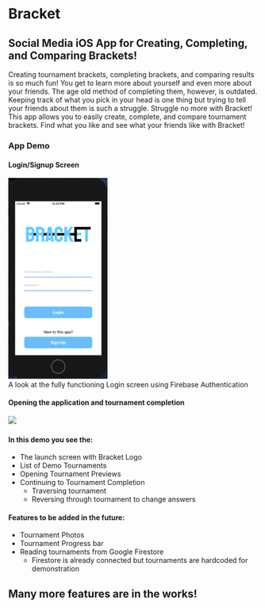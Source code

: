 # Bracket
## Social Media iOS App for Creating, Completing, and Comparing Brackets! 
Creating tournament brackets, completing brackets, and comparing results is so much fun! You get to learn more about yourself and even more about your friends. The age old method of completing them, however, is outdated. Keeping track of what you pick in your head is one thing but trying to tell your friends about them is such a struggle. Struggle no more with Bracket! This app allows you to easily create, complete, and compare tournament brackets. Find what you like and see what your friends like with Bracket!

### App Demo

#### Login/Signup Screen
<img src=https://github.com/justingalang/Bracket/blob/master/BracketLoginDemo.png width=200><br>
A look at the fully functioning Login screen using Firebase Authentication

#### Opening the application and tournament completion
<img src=https://github.com/justingalang/Bracket/blob/master/TournamentCompletionDemo.gif width=200><br>

#### In this demo you see the:
- The launch screen with Bracket Logo
- List of Demo Tournaments
- Opening Tournament Previews
- Continuing to Tournament Completion
  - Traversing tournament 
  - Reversing through tournament to change answers
  
#### Features to be added in the future:
- Tournament Photos
- Tournament Progress bar
- Reading tournaments from Google Firestore
  - Firestore is already connected but tournaments are hardcoded for demonstration


## Many more features are in the works! 
